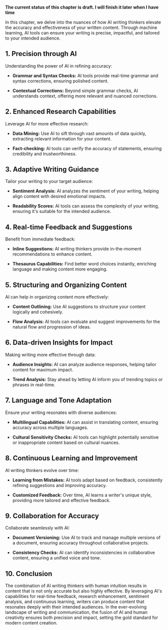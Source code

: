 **The current status of this chapter is draft. I will finish it later when I have time**

In this chapter, we delve into the nuances of how AI writing thinkers elevate the accuracy and effectiveness of your written content. Through machine learning, AI tools can ensure your writing is precise, impactful, and tailored to your intended audience.

**1. Precision through AI**
---------------------------

Understanding the power of AI in refining accuracy:

* **Grammar and Syntax Checks:** AI tools provide real-time grammar and syntax corrections, ensuring polished content.

* **Contextual Corrections:** Beyond simple grammar checks, AI understands context, offering more relevant and nuanced corrections.

**2. Enhanced Research Capabilities**
-------------------------------------

Leverage AI for more effective research:

* **Data Mining:** Use AI to sift through vast amounts of data quickly, extracting relevant information for your content.

* **Fact-checking:** AI tools can verify the accuracy of statements, ensuring credibility and trustworthiness.

**3. Adaptive Writing Guidance**
--------------------------------

Tailor your writing to your target audience:

* **Sentiment Analysis:** AI analyzes the sentiment of your writing, helping align content with desired emotional impacts.

* **Readability Scores:** AI tools can assess the complexity of your writing, ensuring it's suitable for the intended audience.

**4. Real-time Feedback and Suggestions**
-----------------------------------------

Benefit from immediate feedback:

* **Inline Suggestions:** AI writing thinkers provide in-the-moment recommendations to enhance content.

* **Thesaurus Capabilities:** Find better word choices instantly, enriching language and making content more engaging.

**5. Structuring and Organizing Content**
-----------------------------------------

AI can help in organizing content more effectively:

* **Content Outlining:** Use AI suggestions to structure your content logically and cohesively.

* **Flow Analysis:** AI tools can evaluate and suggest improvements for the natural flow and progression of ideas.

**6. Data-driven Insights for Impact**
--------------------------------------

Making writing more effective through data:

* **Audience Insights:** AI can analyze audience responses, helping tailor content for maximum impact.

* **Trend Analysis:** Stay ahead by letting AI inform you of trending topics or phrases in real-time.

**7. Language and Tone Adaptation**
-----------------------------------

Ensure your writing resonates with diverse audiences:

* **Multilingual Capabilities:** AI can assist in translating content, ensuring accuracy across multiple languages.

* **Cultural Sensitivity Checks:** AI tools can highlight potentially sensitive or inappropriate content based on cultural nuances.

**8. Continuous Learning and Improvement**
------------------------------------------

AI writing thinkers evolve over time:

* **Learning from Mistakes:** AI tools adapt based on feedback, consistently refining suggestions and improving accuracy.

* **Customized Feedback:** Over time, AI learns a writer's unique style, providing more tailored and effective feedback.

**9. Collaboration for Accuracy**
---------------------------------

Collaborate seamlessly with AI:

* **Document Versioning:** Use AI to track and manage multiple versions of a document, ensuring accuracy throughout collaborative projects.

* **Consistency Checks:** AI can identify inconsistencies in collaborative content, ensuring a unified voice and tone.

**10. Conclusion**
------------------

The combination of AI writing thinkers with human intuition results in content that is not only accurate but also highly effective. By leveraging AI's capabilities for real-time feedback, research enhancement, sentiment analysis, and continuous learning, writers can produce content that resonates deeply with their intended audiences. In the ever-evolving landscape of writing and communication, the fusion of AI and human creativity ensures both precision and impact, setting the gold standard for modern content creation.
